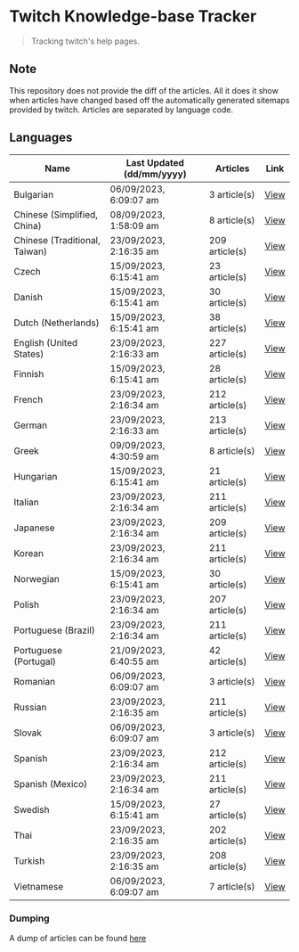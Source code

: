 # Twitch Knowledge-base Tracker
> Tracking twitch's help pages. 

## Note
This repository does not provide the diff of the articles. All it does it show when articles have changed based
off the automatically generated sitemaps provided by twitch. Articles are separated by language code.

## Languages

| Name                          | Last Updated (dd/mm/yyyy) | Articles       | Link                   |
|-------------------------------|---------------------------|----------------|------------------------|
| Bulgarian                     | 06/09/2023, 6:09:07 am    | 3 article(s)   | [View](docs/bg.md)     |
| Chinese (Simplified, China)   | 08/09/2023, 1:58:09 am    | 8 article(s)   | [View](docs/zh_CN.md)  |
| Chinese (Traditional, Taiwan) | 23/09/2023, 2:16:35 am    | 209 article(s) | [View](docs/zh_TW.md)  |
| Czech                         | 15/09/2023, 6:15:41 am    | 23 article(s)  | [View](docs/cs.md)     |
| Danish                        | 15/09/2023, 6:15:41 am    | 30 article(s)  | [View](docs/da.md)     |
| Dutch (Netherlands)           | 15/09/2023, 6:15:41 am    | 38 article(s)  | [View](docs/nl_NL.md)  |
| English (United States)       | 23/09/2023, 2:16:33 am    | 227 article(s) | [View](docs/en_US.md)  |
| Finnish                       | 15/09/2023, 6:15:41 am    | 28 article(s)  | [View](docs/fi.md)     |
| French                        | 23/09/2023, 2:16:34 am    | 212 article(s) | [View](docs/fr.md)     |
| German                        | 23/09/2023, 2:16:33 am    | 213 article(s) | [View](docs/de.md)     |
| Greek                         | 09/09/2023, 4:30:59 am    | 8 article(s)   | [View](docs/el.md)     |
| Hungarian                     | 15/09/2023, 6:15:41 am    | 21 article(s)  | [View](docs/hu.md)     |
| Italian                       | 23/09/2023, 2:16:34 am    | 211 article(s) | [View](docs/it.md)     |
| Japanese                      | 23/09/2023, 2:16:34 am    | 209 article(s) | [View](docs/ja.md)     |
| Korean                        | 23/09/2023, 2:16:34 am    | 211 article(s) | [View](docs/ko.md)     |
| Norwegian                     | 15/09/2023, 6:15:41 am    | 30 article(s)  | [View](docs/no.md)     |
| Polish                        | 23/09/2023, 2:16:34 am    | 207 article(s) | [View](docs/pl.md)     |
| Portuguese (Brazil)           | 23/09/2023, 2:16:34 am    | 211 article(s) | [View](docs/pt_BR.md)  |
| Portuguese (Portugal)         | 21/09/2023, 6:40:55 am    | 42 article(s)  | [View](docs/pt_PT.md)  |
| Romanian                      | 06/09/2023, 6:09:07 am    | 3 article(s)   | [View](docs/ro.md)     |
| Russian                       | 23/09/2023, 2:16:35 am    | 211 article(s) | [View](docs/ru.md)     |
| Slovak                        | 06/09/2023, 6:09:07 am    | 3 article(s)   | [View](docs/sk.md)     |
| Spanish                       | 23/09/2023, 2:16:34 am    | 212 article(s) | [View](docs/es.md)     |
| Spanish (Mexico)              | 23/09/2023, 2:16:34 am    | 211 article(s) | [View](docs/es_MX.md)  |
| Swedish                       | 15/09/2023, 6:15:41 am    | 27 article(s)  | [View](docs/sv.md)     |
| Thai                          | 23/09/2023, 2:16:35 am    | 202 article(s) | [View](docs/th.md)     |
| Turkish                       | 23/09/2023, 2:16:35 am    | 208 article(s) | [View](docs/tr.md)     |
| Vietnamese                    | 06/09/2023, 6:09:07 am    | 7 article(s)   | [View](docs/vi.md)     |

### Dumping
A dump of articles can be found [here](docs/RAW.md)
